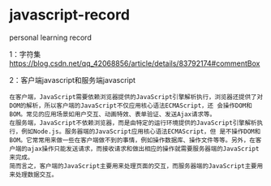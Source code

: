 # javascript-record
personal learning record

1：字符集
    https://blog.csdn.net/qq_42068856/article/details/83792174#commentBox
    
    
2：客户端javascript和服务端javascript

    在客户端，JavaScript需要依赖浏览器提供的JavaScript引擎解析执行，浏览器还提供了对DOM的解析，所以客户端的JavaScript不仅应用核心语法ECMAScript，还 会操作DOM和BOM。常见的应用场景如用户交互、动画特效、表单验证、发送Ajax请求等。
    在服务端，JavaScript不依赖浏览器，而是由特定的运行环境提供的JavaScript引擎解析执行，例如Node.js。服务器端的JavaScript应用核心语法ECMAScript，但 是不操作DOM和BOM。它常常用来做一些在客户端做不到的事情，例如操作数据库、操作文件等等。另外，在客户端的ajax操作只能发送请求，而接收请求和做出相应的操作就需要服务器端的JavaScript来完成。
    简而言之，客户端的JavaScript主要用来处理页面的交互，而服务器端的JavaScript主要用来处理数据交互。
